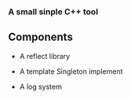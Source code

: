 ### A small sinple C++ tool

## Components

- A reflect library

- A template Singleton implement

- A log system
